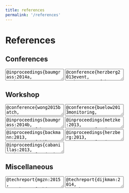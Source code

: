 ```yaml
---
title: references
permalink: '/references'
---
```


<script type="text/javascript" src="https://cdn.rawgit.com/pcooksey/bibtex-js/ef59e62c/src/bibtex_js.js"></script>
<script src="https://cdnjs.cloudflare.com/ajax/libs/clipboard.js/2.0.4/clipboard.min.js"></script>
<script type="text/javascript" src="{{ site.baseurl }}/assets/js/bibtex-unicorn.js"></script>

<h1>References</h1>

<div class="references">

<h2>Conferences</h2>

<textarea class="reference">
@inproceedings{baumgrass:2014a,
  abstract={Information sources providing real-time status of physical objects have drastically increased in recent times. So far, research in business process monitoring has mainly focused on checking the completion of tasks. However, the availability of real-time information allows for a more detailed tracking of individual business tasks. This paper describes a framework for controlling the safe execution of tasks and signalling possible misbehaviours at runtime. It outlines a real use case on smart logistics and the preliminary results of its application.},
  author={Cabanillas, C. and Di Ciccio, C. and Mendling, J. and Baumgrass, A.},
  booktitle={Business Process Management (BPM)},
  publisher={Springer},
  series={Lecture Notes in Computer Science},
  title={Predictive Task Monitoring for Business Processes},
  type={conference},
  year = {2014}
}
</textarea>

<textarea class="reference">
@conference{herzberg2013event,
  abstract = {The execution of business processes generates a lot of data comprising final process results as well as information about intermediate activities, both communicated as events. These events may not be correlated to the process they origin from, because the correlation information is usually not present in the event but in so-called context data, which exists orthogonally to the corresponding process. However, in the areas of process monitoring and analysis, events need to be correlated to specific process instances. To close the gap between recorded events without process correlation and required events with process correlation, we propose a framework that enriches recorded events with context data to create events correlated to processes, so-called process events.},
  author = {Herzberg, Nico and Meyer, Andreas and Weske, Mathias},
  booktitle = {Enterprise Distributed Object Computing (EDOC)},
  pages = {107--116},
  publisher = {IEEE},
  title = {An Event Processing Platform for Business Process Management},
  type = {conference},
  url = {http://bpt.hpi.uni-potsdam.de/pub/Public/AndreasMeyer/An_Event_Processing_Platform_for_Business_Process_Management.pdf},
  year = {2013}
}
</textarea>

<h2>Workshop</h2>

<textarea class="reference">
@conference{wong2015batch,
  abstract = {Recently, batch activities have been introduced to improve the execution of
  business processes by collectively performing batch activities that belong to
  different process instances. Using traditional techniques to monitor processes
  with batch activities leads to inadequate representation of process instances,
  since monitoring is unaware of batch activities. This paper introduces an
  approach to monitor batch activities, which also takes into account exceptions
  in batch clusters at different levels of abstraction. The concepts and
  techniques introduced are evaluated by a prototypical implementation using
  real-world event data from the logistics domain.},
  author = {Tsun Yin Wong, Susanne Bülow and Mathias Weske},
  booktitle = {CAiSE Workshops},
  publisher = {Springer},
  title = {Monitoring Batch Regions in Business Processes},
  type = {workshop},
  year = {2015}
}
</textarea>

<textarea class="reference">
@conference{buelow2013monitoring,
  abstract = {Business process monitoring enables a fast and specific overview of the process executions in an enterprise. Traditionally, this kind of monitoring requires a coherent event log. Yet, in reality, execution information is often heterogeneous and distributed. In this paper, we present an approach that enables monitoring of business processes with execution data, independently of the structure and source of the event information. We achieve this by implementing an open source event processing platform combining existing techniques from complex event processing and business process management. Event processing includes transformation for abstraction as well as correlation to process instances and BPMN elements. Monitoring rules are automatically created from BPMN models and executed by the platform.},
  author = {Bülow, Susanne and Backmann, Michael and Herzberg, Nico and Hille, Thomas and  Meyer, Andreas and Ulm, Benjamin and Wong, Tsun Yin and Weske, Mathias},
  booktitle = {Business Process Management Workshops},
  pages = {277--290},
  publisher = {Springer},
  title = {Monitoring of Business Processes with Complex Event Processing},
  type = {workshop},
  url = {http://bpt.hpi.uni-potsdam.de/pub/Public/AndreasMeyer/Monitoring_of_Business_Processes_with_Complex_Event_Processing.pdf},
  year = {2013}
}
</textarea>

<textarea class="reference">
@inproceedings{baumgrass:2014b,
  abstract={The execution of business processes generates a lot of data representing happenings (also called events) that may be utilized for process monitoring and analysis. This, however, is not supported by typical BPMS.
  Especially, in manual executing business process environments, i.e. not driven by a BPMS, the correlation of events to processes for monitoring and analysis is not trivial. At design-time, Process Event Monitoring Points (PEMP) are used in process models to specify the locations, where particular events are expected. Therewith, occurring events can be assigned to a process during run-time. In this paper, we introduce an extension to BPMN, which implements this connection between process models and events. We show applicability of this extension by applying it to a logistics scenario taken from an EU project.},
  author={Baumgrass, A. and Herzberg, N. and Meyer, A. and Weske, M.},
  booktitle={Enterprise Modelling and Information Systems Architectures (EMISA)},
  publisher={Gesellschaft fuer Informatik (GI)},
  series={Lecture Notes in Informatics},
  title={BPMN Extension for Business Process Monitoring},
  type={workshop},
  year = {2014}
}
</textarea>

<textarea class="reference">
@inproceedings{metzke:2013,
  abstract={During the execution of business processes, companies generate vast amounts of events, which makes it hard to detect meaningful process information that could be used for process analysis and improvement. Complex event processing (CEP) can help in this matter by providing techniques for continuous analysis of events. The consideration of domain knowledge can increase the performance of reasoning tasks but it is different for each domain and depends on the requirements of these domains. In this paper, an existing approach of combining CEP and ontological knowledge is applied to the domain of logistics. We show the benefits of semantic complex event processing (SCEP) for logistics processes along the specific use case of tracking and tracing goods and processing related events. In particular, we provide a novel domain-specific function that allows to detect meaningful events for a transportation route. For the demonstration, a prototypical implementation of a system enabling SCEP queries is introduced and analyzed in an experiment.},
  author={Metzke, T. and Rogge-Solti, A. and Baumgrass, A. and Mendling, J. and Weske, M},
  booktitle={Service-Oriented Computing - ICSOC 2013 Workshops},
  publisher={Springer Berlin Heidelberg},
  series={Lecture Notes in Computer Science},
  title={Enabling Semantic Complex Event Processing in the Domain of Logistics},
  type={workshop},
  year = {2014}
}
</textarea>

<textarea class="reference">
@inproceedings{backmann:2013,
  abstract={While executing business processes, a variety of events is produced that is valuable for getting insights about the process execution.
  Specifically, these events can be processed by Complex Event Processing (CEP) engines to deliver a base for business process monitoring.
  Mobile, flexible, and distributed business processes challenge existing process monitoring techniques, especially if process execution is partially done manually.
  Thus, it is not trivial to decide where the required business process execution information can be found, how this information can be extracted, and to which point in the process it belongs to.
  Tackling these challenges, we present a model-driven approach to support the automated creation of (CEP) queries for process monitoring.
  For this purpose, we decompose a process model that includes monitoring information into its structural components.
  Those are transformed to (CEP) queries to monitor business process execution based on events.
  For illustration, we show an implementation for BPMN and describe possible applications.},
  author={Backmann, M. and Baumgrass, A. and Herzberg, N. and Meyer, A. and Weske, M},
  booktitle={Service-Oriented Computing - ICSOC 2013 Workshops},
  publisher={Springer Berlin Heidelberg},
  series={Lecture Notes in Computer Science},
  title={Model-driven Event Query Generation for Business Process Monitoring},
  type={workshop},
  year = {2014}
}
</textarea>

<textarea class="reference">
@inproceedings{herzberg:2013,
  abstract={During business process execution, various systems and services produce a
  variety of data, messages, and events that are valuable for gaining insights
  about business processes, e.g., to ensure a business process is executed as
  expected. However, these data, messages, and events usually originate from
  different kinds of sources, each specified by different kinds of description.
  This variety makes it difficult to automate the detection of relevant event
  sources for business process monitoring. In this paper, we present a course of
  actions to automatically associate different event sources to event object types
  required for business process monitoring. 
  In particular, in a three-step approach we determine the similarity of event
  sources to event object types, rank those results, and derive a mapping between
  their attributes. Thus, relevant event sources and their bindings to specified
  event object types of business processes can be identified. The approach is
  implemented and evaluated using schema matching techniques for an use case that
  is aligned with real-world energy processes, data, messages, and events.},
  author={Herzberg, N. and Khovalko, O. and Baumgrass, A. and Weske, M},
  booktitle={Service-Oriented Computing - ICSOC 2013 Workshops},
  publisher={Springer Berlin Heidelberg},
  series={Lecture Notes in Computer Science},
  title={Towards Automating the Detection of Event Sources},
  type={workshop},
  year = {2014}
}
</textarea>

<textarea class="reference">
@inproceedings{cabanillas:2013,
  abstract={Logistics processes have some characteristics which are fundamentally challenging from a business process management perspective. Their execution usually involves multiple parties and information exchanges and has to ensure a certain level of flexibility in order to respond to unexpected events. On the level of monitoring, potential disruptions have to be detected and reactive measures be taken in order to avoid delays and contract penalties. However, current business process management systems do not exactly address these general requirements which call for the integration of techniques from event processing. Unfortunately, activity-based and event-based execution paradigms are not thoroughly in line. In this paper, we untangle conceptual issues in aligning both. We present a set of three challenges in the monitoring of process-oriented complex logistics chains identified based on a real-world scenario consisting of a three-leg intermodal logistics chain for the transportation of goods. Required features that such a monitoring system should provide, as well as related literature referring to these challenges, are also described.},
  author={Cabanillas, C. and Baumgrass, A. and Mendling, J. and Rogetzer, P. and Bellovoda, B},
  booktitle={BPM 2013 Workshops (PALS)},
  publisher={Springer Berlin Heidelberg},
  series={Lecture Notes in Computer Science},
  title={Towards the Enhancement of Business Process Monitoring for Complex Logistics Chains},
  type={workshop},
  year = {2013}
}
</textarea>

<h2>Miscellaneous</h2>

<textarea class="reference">
@techreport{mgzn:2015,
  Author = {Tobias Duerschmid},
  Booktitle = {HPImgzn},
  Institution = {Zeitungsklub des HPI},
  Type = {report},
  Title = {Green European Transportation - Forschungsprojekte am HPI},
  Year = {2015},
  url = {https://hpi.de/fileadmin/user_upload/hpi/dokumente/hpi_mgzn/HPImgzn_Ausgabe16.pdf},
}
</textarea>

<textarea class="reference">
@techreport{dijkman:2014,
  Author = {Baumgrass, A. and Dijkman, R.M. and Grefen, P.W.P.J. and Pourmirza, S. and Voelzer, H. and Weske, M.},
  Booktitle = {BETA Working Paper 461. BETA Research School, Eindhoven, The Netherlands},
  Institution = {BETA Research School, Eindhoven, The Netherlands},
  Number = {BETA Working Paper 461},
  Type = {report},
  Title = {A Software Architecture for a Transportation Control Tower},
  Month = {September},
  Year = {2014}
}
</textarea>

</div>

<div class="bibtex_template" style="display: none;">
<span class="if author" style="font-weight: bold;"> 
  <span class="author"></span>.
</span>
<span style="font-style: italic;">
  <span class="title"></span>,
</span>
<span class="if booktitle">
  <span class="booktitle"></span>,
</span>
<span class="if publisher">
  <span class="publisher"></span>,
</span>
<span class="year"></span>.
<span class="if url">
    <a class="url" target="_blank">[paper]</a>
</span>
<span class="toggle" onclick="toggleMore(this,'.bibtex')">[bibtex]</span>
<span class="if abstract">
  <span class="toggle" onclick="toggleMore(this,'.abstract')">[abstract]</span>
  <span class="abstract" style="display: none;"></span>
  <span class="bibtex" style="display: none;"></span>
</span>
<span class="if !abstract">
  <span class="bibtex" style="display: none;"></span>
</span>
</div>
